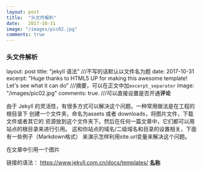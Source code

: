 ```yaml
---
layout: post
title:  "头文件解析"  
date:   2017-10-31
image: "/images/pic02.jpg"
comments: true
---
```




### 头文件解析

layout: post
title:  "jekyll 语法"  ///不写的话默认以文件名为题
date:   2017-10-31
excerpt: "Huge thanks to HTML5 UP for making this awesome template! Let's see what it can do"   ///摘要，可以在正文中加`excerpt_separator`
image: "/images/pic02.jpg"
comments: true.  ///可以直接设置是否开通**评论**

由于 Jekyll 的灵活性，有很多方式可以解决这个问题。一种常用做法是在工程的根目录下 创建一个文件夹，命名为assets 或者 downloads，将图片文件，下载文件或者其它的 资源放到这个文件夹下。然后在任何一篇文章中，它们都可以用站点的根目录来进行引用。 这和你站点的域名/二级域名和目录的设置相关，下面有一些例子（Markdown格式） 来演示怎样利用site.url变量来解决这个问题。

在文章中引用一个图片

链接的语法：
<https://www.jekyll.com.cn/docs/templates/>
[**名称**](https://www.jekyll.com.cn/docs/templates/)


